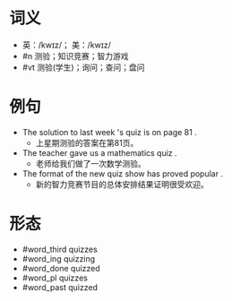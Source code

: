 # 词义
- 英：/kwɪz/； 美：/kwɪz/
- #n 测验；知识竞赛；智力游戏
- #vt 测验(学生)；询问；查问；盘问
# 例句
- The solution to last week 's quiz is on page 81 .
	- 上星期测验的答案在第81页。
- The teacher gave us a mathematics quiz .
	- 老师给我们做了一次数学测验。
- The format of the new quiz show has proved popular .
	- 新的智力竞赛节目的总体安排结果证明很受欢迎。
# 形态
- #word_third quizzes
- #word_ing quizzing
- #word_done quizzed
- #word_pl quizzes
- #word_past quizzed

